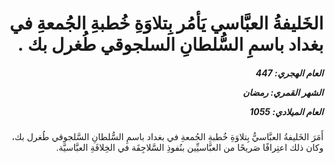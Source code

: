 <h1 dir="rtl">الخَليفةُ العبَّاسي يَأمُر بِتلاوَةِ خُطبةِ الجُمعةِ في بغداد باسمِ السُّلطانِ السلجوقي طُغرل بك .</h1>

<h5 dir="rtl">العام الهجري:  447

الشهر القمري: رمضان

العام الميلادي: 1055</h5>

<p dir="rtl">أَمَرَ الخَليفةُ العبَّاسيُّ بِتلاوَةِ خُطبةِ الجُمعةِ في بغداد باسمِ السُّلطانِ السَّلجوقي طُغرل بك، وكان ذلك اعتِرافًا صَريحًا من العبَّاسيِّين بنُفوذِ السَّلاجِقَة في الخِلافَةِ العبَّاسيَّة.</p></br>
